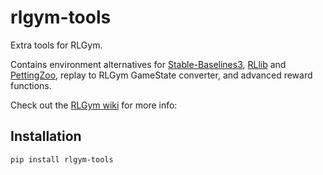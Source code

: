 # rlgym-tools
Extra tools for RLGym.

Contains environment alternatives for [Stable-Baselines3](https://stable-baselines3.readthedocs.io/en/master/), [RLlib](https://docs.ray.io/en/master/rllib.html) and [PettingZoo](https://www.pettingzoo.ml/), replay to RLGym GameState converter, and advanced reward functions. 

Check out the [RLGym wiki](https://rlgym.github.io/) for more info: 

## Installation
`pip install rlgym-tools`
